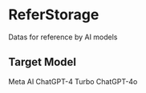 # ReferStorage
Datas for reference by AI models

## Target Model

Meta AI
ChatGPT-4 Turbo
ChatGPT-4o
